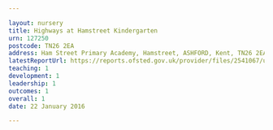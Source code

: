 ```yaml
---

layout: nursery
title: Highways at Hamstreet Kindergarten
urn: 127250
postcode: TN26 2EA
address: Ham Street Primary Academy, Hamstreet, ASHFORD, Kent, TN26 2EA
latestReportUrl: https://reports.ofsted.gov.uk/provider/files/2541067/urn/127250.pdf
teaching: 1
development: 1
leadership: 1
outcomes: 1
overall: 1
date: 22 January 2016

---
```

